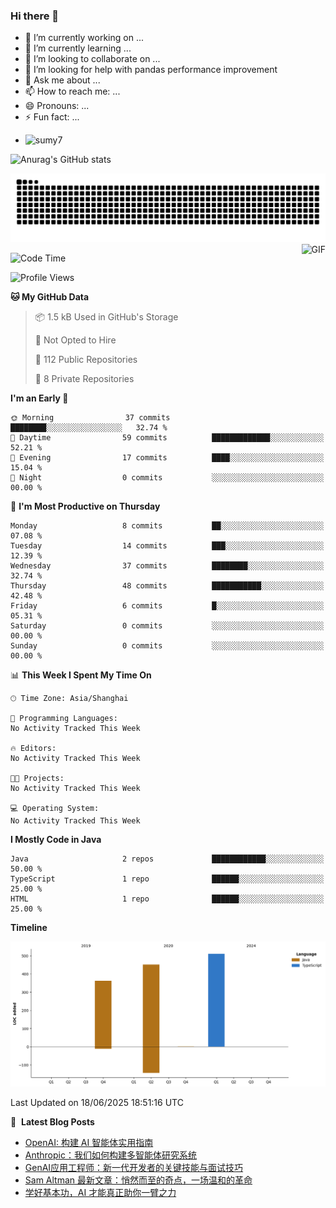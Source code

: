 ### Hi there 👋
<!--
**alloevil/alloevil** is a ✨ _special_ ✨ repository because its `README.md` (this file) appears on your GitHub profile.

Here are some ideas to get you started:

- 🔭 I’m currently working on ...
- 🌱 I’m currently learning ...
- 👯 I’m looking to collaborate on ...
- 🤔 I’m looking for help with ...
- 💬 Ask me about ...
- 📫 How to reach me: ...
- 😄 Pronouns: ...
- ⚡ Fun fact: ...
-->

- 🔭 I’m currently working on ...
- 🌱 I’m currently learning ...
- 👯 I’m looking to collaborate on ...
- 🤔 I’m looking for help with pandas performance improvement
- 💬 Ask me about ...
- 📫 How to reach me: ...
- 😄 Pronouns: ...
- ⚡ Fun fact: ...
  
+ ![sumy7](https://komarev.com/ghpvc/?username=alloevil)

![Anurag's GitHub stats](https://github-readme-stats.vercel.app/api?username=alloevil&show_icons=true&bg_color=00000000)

<picture align="center">
  <source media="(prefers-color-scheme: dark)" srcset="https://github.com/alloevil/alloevil/blob/output/github-contribution-grid-snake.svg">
  <source media="(prefers-color-scheme: dark)" srcset="https://github.com/alloevil/alloevil/blob/output/github-contribution-grid-snake.svg">
  <img alt="github contribution grid snake animation" src="https://github.com/alloevil/alloevil/blob/output/github-contribution-grid-snake.svg">
</picture>

<img align="right" alt="GIF" src="https://raw.githubusercontent.com/JoeyBling/JoeyBling/master/pic/pusheencode.gif" />

<!--START_SECTION:waka-->
![Code Time](http://img.shields.io/badge/Code%20Time-2%2C393%20hrs%2055%20mins-blue)

![Profile Views](http://img.shields.io/badge/Profile%20Views-0-blue)

**🐱 My GitHub Data** 

> 📦 1.5 kB Used in GitHub's Storage 
 > 
> 🚫 Not Opted to Hire
 > 
> 📜 112 Public Repositories 
 > 
> 🔑 8 Private Repositories 
 > 
**I'm an Early 🐤** 

```text
🌞 Morning                37 commits          ████████░░░░░░░░░░░░░░░░░   32.74 % 
🌆 Daytime                59 commits          █████████████░░░░░░░░░░░░   52.21 % 
🌃 Evening                17 commits          ████░░░░░░░░░░░░░░░░░░░░░   15.04 % 
🌙 Night                  0 commits           ░░░░░░░░░░░░░░░░░░░░░░░░░   00.00 % 
```
📅 **I'm Most Productive on Thursday** 

```text
Monday                   8 commits           ██░░░░░░░░░░░░░░░░░░░░░░░   07.08 % 
Tuesday                  14 commits          ███░░░░░░░░░░░░░░░░░░░░░░   12.39 % 
Wednesday                37 commits          ████████░░░░░░░░░░░░░░░░░   32.74 % 
Thursday                 48 commits          ███████████░░░░░░░░░░░░░░   42.48 % 
Friday                   6 commits           █░░░░░░░░░░░░░░░░░░░░░░░░   05.31 % 
Saturday                 0 commits           ░░░░░░░░░░░░░░░░░░░░░░░░░   00.00 % 
Sunday                   0 commits           ░░░░░░░░░░░░░░░░░░░░░░░░░   00.00 % 
```


📊 **This Week I Spent My Time On** 

```text
🕑︎ Time Zone: Asia/Shanghai

💬 Programming Languages: 
No Activity Tracked This Week

🔥 Editors: 
No Activity Tracked This Week

🐱‍💻 Projects: 
No Activity Tracked This Week

💻 Operating System: 
No Activity Tracked This Week
```

**I Mostly Code in Java** 

```text
Java                     2 repos             ████████████░░░░░░░░░░░░░   50.00 % 
TypeScript               1 repo              ██████░░░░░░░░░░░░░░░░░░░   25.00 % 
HTML                     1 repo              ██████░░░░░░░░░░░░░░░░░░░   25.00 % 
```



**Timeline**

![Lines of Code chart](https://raw.githubusercontent.com/alloevil/alloevil/main/assets/bar_graph.png)


 Last Updated on 18/06/2025 18:51:16 UTC
<!--END_SECTION:waka-->

📕 &nbsp;**Latest Blog Posts**
<!-- BLOG-POST-LIST:START -->
- [OpenAI: 构建 AI 智能体实用指南](https://baoyu.io/translations/a-practical-guide-to-building-agents)
- [Anthropic：我们如何构建多智能体研究系统](https://baoyu.io/translations/built-multi-agent-research-system)
- [GenAI应用工程师：新一代开发者的关键技能与面试技巧](https://baoyu.io/translations/genai-developer-skills-interview-tips)
- [Sam Altman 最新文章：悄然而至的奇点，一场温和的革命](https://baoyu.io/translations/the-gentle-singularity)
- [学好基本功，AI 才能真正助你一臂之力](https://baoyu.io/translations/how-to-not-using-ai-to-code)
<!-- BLOG-POST-LIST:END -->
